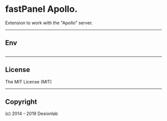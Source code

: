 # fastPanel Apollo.
Extension to work with the "Apollo" server.

---

## Env

```

```

---

## License
The MIT License (MIT)

---

## Copyright
(c) 2014 - 2019 Desionlab

